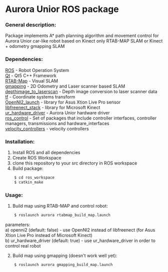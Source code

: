 # Aurora Unior ROS package

### General description:
Package implements A* path planning algorithm and movement control for Aurora Unior car-like robot based on Kinect only RTAB-MAP SLAM or Kinect + odometry gmapping SLAM

### Dependencies:
[ROS] - Robot Operation System\
[Qt] - Qt5 C++ Framework\
[RTAB-Map] - Visual SLAM\
[gmapping] - 2D Odometry and Laser scanner based SLAM\
[depthimage_to_laserscan] - Depth image conversion to laser scanner data\
[tf] - Coordinate systems transform\
[OpenNI2_launch] - library for Asus Xtion Live Pro sensor\
[libfreenect_stack] - library for Microsoft Kinect\
[ur_hardware_driver] - Aurora Unior hardware driver\
[ros_control] - Set of packages that include controller interfaces, controller managers, transmissions and hardware_interfaces\
[velocity_controllers] - velocity controllers

### Installation:
1. Install ROS and all dependencies
2. Create ROS Workspace
3. clone this repository to your src directory in ROS workspace
4. Build package:
```sh
    $ cd ros_workspace
    $ catkin_make
```

### Usage:
1. Build map using RTAB-MAP and control robot:
```sh
	$ roslaunch aurora rtabmap_build_map.launch 
```
parameters:\
a) openni2 (default: false) - use OpenNI2 instead of libfreenect (for Asus Xtion Live Pro instead of Microsoft Kinect)\
b) ur_hardware_driver (default: true) - use ur_hardware_driver in order to control real robot

2. Build map using gmapping (doesn't work well yet):
```sh
	$ roslaunch aurora gmapping_build_map.launch
```

[ROS]: http://www.ros.org
[Qt]: https://www.qt.io
[RTAB-Map]: http://wiki.ros.org/rtabmap_ros
[gmapping]: http://wiki.ros.org/gmapping
[depthimage_to_laserscan]: http://wiki.ros.org/depthimage_to_laserscan
[tf]: http://wiki.ros.org/tf
[OpenNI2_launch]: http://wiki.ros.org/openni2_launch
[libfreenect_stack]: http://wiki.ros.org/freenect_stack
[ur_hardware_driver]: https://github.com/avrora-robotics/ur_hardware_driver
[ros_control]: http://wiki.ros.org/ros_control
[velocity_controllers]: http://wiki.ros.org/velocity_controllers
